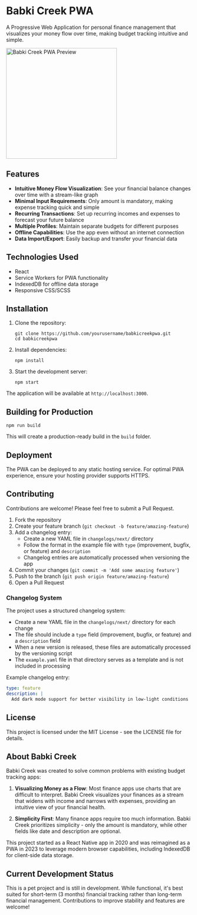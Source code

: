 # Babki Creek PWA

A Progressive Web Application for personal finance management that visualizes your money flow over time, making budget tracking intuitive and simple.

<img src="assets/babki-creek-preview.gif" alt="Babki Creek PWA Preview" width="300" />

## Features

- **Intuitive Money Flow Visualization**: See your financial balance changes over time with a stream-like graph
- **Minimal Input Requirements**: Only amount is mandatory, making expense tracking quick and simple
- **Recurring Transactions**: Set up recurring incomes and expenses to forecast your future balance
- **Multiple Profiles**: Maintain separate budgets for different purposes
- **Offline Capabilities**: Use the app even without an internet connection
- **Data Import/Export**: Easily backup and transfer your financial data

## Technologies Used

- React
- Service Workers for PWA functionality
- IndexedDB for offline data storage
- Responsive CSS/SCSS

## Installation

1. Clone the repository:

   ```
   git clone https://github.com/yourusername/babkicreekpwa.git
   cd babkicreekpwa
   ```

2. Install dependencies:

   ```
   npm install
   ```

3. Start the development server:
   ```
   npm start
   ```

The application will be available at `http://localhost:3000`.

## Building for Production

```
npm run build
```

This will create a production-ready build in the `build` folder.

## Deployment

The PWA can be deployed to any static hosting service. For optimal PWA experience, ensure your hosting provider supports HTTPS.

## Contributing

Contributions are welcome! Please feel free to submit a Pull Request.

1. Fork the repository
2. Create your feature branch (`git checkout -b feature/amazing-feature`)
3. Add a changelog entry:
   - Create a new YAML file in `changelogs/next/` directory
   - Follow the format in the example file with `type` (improvement, bugfix, or feature) and `description`
   - Changelog entries are automatically processed when versioning the app
4. Commit your changes (`git commit -m 'Add some amazing feature'`)
5. Push to the branch (`git push origin feature/amazing-feature`)
6. Open a Pull Request

### Changelog System

The project uses a structured changelog system:

- Create a new YAML file in the `changelogs/next/` directory for each change
- The file should include a `type` field (improvement, bugfix, or feature) and a `description` field
- When a new version is released, these files are automatically processed by the versioning script
- The `example.yaml` file in that directory serves as a template and is not included in processing

Example changelog entry:

```yaml
type: feature
description: |
  Add dark mode support for better visibility in low-light conditions
```

## License

This project is licensed under the MIT License - see the LICENSE file for details.

## About Babki Creek

Babki Creek was created to solve common problems with existing budget tracking apps:

1. **Visualizing Money as a Flow**: Most finance apps use charts that are difficult to interpret. Babki Creek visualizes your finances as a stream that widens with income and narrows with expenses, providing an intuitive view of your financial health.

2. **Simplicity First**: Many finance apps require too much information. Babki Creek prioritizes simplicity - only the amount is mandatory, while other fields like date and description are optional.

This project started as a React Native app in 2020 and was reimagined as a PWA in 2023 to leverage modern browser capabilities, including IndexedDB for client-side data storage.

## Current Development Status

This is a pet project and is still in development. While functional, it's best suited for short-term (3 months) financial tracking rather than long-term financial management. Contributions to improve stability and features are welcome!
